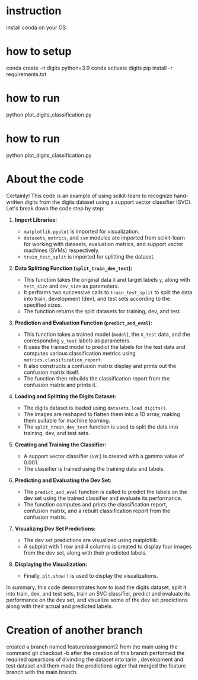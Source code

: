# instruction
install conda on your OS 

# how to setup
conda create -n digits python=3.9
conda activate digits
pip install -r requirements.txt


# how to run
python plot_digits_classification.py
# how to run
python plot_digits_classification.py
# About the code
Certainly! This code is an example of using scikit-learn to recognize hand-written digits from the digits dataset using a support vector classifier (SVC). Let's break down the code step by step:

1. **Import Libraries:**
   - `matplotlib.pyplot` is imported for visualization.
   - `datasets`, `metrics`, and `svm` modules are imported from scikit-learn for working with datasets, evaluation metrics, and support vector machines (SVMs) respectively.
   - `train_test_split` is imported for splitting the dataset.

2. **Data Splitting Function (`split_train_dev_test`):**
   - This function takes the original data `X` and target labels `y`, along with `test_size` and `dev_size` as parameters.
   - It performs two successive calls to `train_test_split` to split the data into train, development (dev), and test sets according to the specified sizes.
   - The function returns the split datasets for training, dev, and test.

3. **Prediction and Evaluation Function (`predict_and_eval`):**
   - This function takes a trained model (`model`), the `X_test` data, and the corresponding `y_test` labels as parameters.
   - It uses the trained model to predict the labels for the test data and computes various classification metrics using `metrics.classification_report`.
   - It also constructs a confusion matrix display and prints out the confusion matrix itself.
   - The function then rebuilds the classification report from the confusion matrix and prints it.

4. **Loading and Splitting the Digits Dataset:**
   - The digits dataset is loaded using `datasets.load_digits()`.
   - The images are reshaped to flatten them into a 1D array, making them suitable for machine learning.
   - The `split_train_dev_test` function is used to split the data into training, dev, and test sets.

5. **Creating and Training the Classifier:**
   - A support vector classifier (`SVC`) is created with a gamma value of 0.001.
   - The classifier is trained using the training data and labels.

6. **Predicting and Evaluating the Dev Set:**
   - The `predict_and_eval` function is called to predict the labels on the dev set using the trained classifier and evaluate its performance.
   - The function computes and prints the classification report, confusion matrix, and a rebuilt classification report from the confusion matrix.

7. **Visualizing Dev Set Predictions:**
   - The dev set predictions are visualized using matplotlib.
   - A subplot with 1 row and 4 columns is created to display four images from the dev set, along with their predicted labels.

8. **Displaying the Visualization:**
   - Finally, `plt.show()` is used to display the visualizations.

In summary, this code demonstrates how to load the digits dataset, split it into train, dev, and test sets, train an SVC classifier, predict and evaluate its performance on the dev set, and visualize some of the dev set predictions along with their actual and predicted labels.

# Creation of another branch
created a branch named feature/assignment2 from the main
using the command 
git checkout -b <branch-name>
after the creation of this branch performed the required opeartions of divinding the dataset into tarin , development and test dataset and them made the predictions 
agter that merged the feature branch with the main branch.
